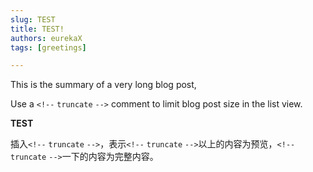 ```yaml
---
slug: TEST
title: TEST!
authors: eurekaX
tags: [greetings]

---
```


This is the summary of a very long blog post,

Use a `<!--` `truncate` `-->` comment to limit blog post size in the list view.

<!-- truncate -->

**TEST**

插入`<!--` `truncate` `-->`，表示`<!--` `truncate` `-->`以上的内容为预览，`<!--` `truncate` `-->`一下的内容为完整内容。








